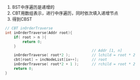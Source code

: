 1.  BST中序遍历是递增的
2.  CBT用数组表示，进行中序遍历，同时依次填入递增节点
3.  得到CBST

```cpp
// CBT inOrderTraverse
int inOrderTraverse(Addr root){
	if( root > n ){
		return 0;
	}
                                        // Addr [1, n] 
	inOrderTraverse( root*2 );          // lchild = root * 2
	cbt[root] = incNodeList[ix++];      // root
	inOrderTraverse( root*2 + 1 );      // rchild = root * 2
	return 0;
}
```

